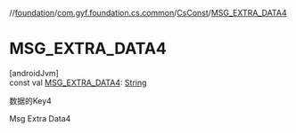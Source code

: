 //[foundation](../../../index.md)/[com.gyf.foundation.cs.common](../index.md)/[CsConst](index.md)/[MSG_EXTRA_DATA4](-m-s-g_-e-x-t-r-a_-d-a-t-a4.md)

# MSG_EXTRA_DATA4

[androidJvm]\
const val [MSG_EXTRA_DATA4](-m-s-g_-e-x-t-r-a_-d-a-t-a4.md): [String](https://kotlinlang.org/api/core/kotlin-stdlib/kotlin/-string/index.html)

数据的Key4

Msg Extra Data4